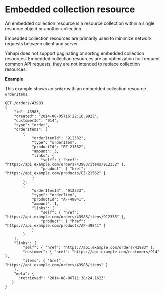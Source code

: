 # Embedded collection resource

An embedded collection resource is a resource collection within a single resource object or another collection.

Embedded collection resources are primarily used to minimize network requests between client and server.

Yahapi does not support paginating or sorting embedded collection resources. Embedded collection resources are an optimization for frequent common API requests, they are not intended to replace collection resources. 

**Example**

This example shows an `order` with an embedded collection resource `orderItems`.

```
GET /orders/43983
{
    "id": 43983,
    "created": "2014-08-05T16:22:16.992Z",
    "customerId": "914",
    "type": "order",
    "orderItems": [
        {
            "orderItemId": "912332",
            "type": "orderItem",
            "productId": "EZ-21562",
            "amount": 3,
            "links": {
                "self": { "href": "https://api.example.com/orders/43983/items/912332" },
                "product": { "href": "https://api.example.com/products/EZ-21562" }
            }
        },
        {
            "orderItemId": "912333",
            "type": "orderItem",
            "productId": "AF-49841",
            "amount": 1,
            "links": {
                "self": { "href": "https://api.example.com/orders/43983/items/912333" },
                "product": { "href": "https://api.example.com/products/AF-49841" }
            }
        }
    ],
    "links": {
        "self": { "href": "https://api.example.com/orders/43983" },
        "customer": { "href": "https://api.example.com/customers/914" },
        "items": { "href": "https://api.example.com/orders/43983/items" }
    },
    "meta": {
      "retrieved": "2014-08-06T11:38:24.162Z"
   }
}
```
